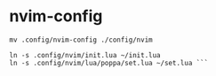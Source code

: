 # nvim-config
```git clone git@github.com:xPoppa/nvim-config.git:.config/
mv .config/nvim-config ./config/nvim

ln -s .config/nvim/init.lua ~/init.lua
ln -s .config/nvim/lua/poppa/set.lua ~/set.lua ```


